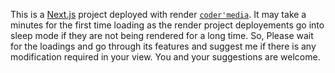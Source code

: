 This is a [Next.js](https://nextjs.org/) project deployed with render [`coder'media`](https://student-login-app-nextjs.onrender.com/).
It may take a minutes for the first time loading as the render project deployements go into sleep mode if they are not being rendered for a long time. So, Please wait for the loadings and go through its features and suggest me if there is any modification required in your view. You and your suggestions are welcome.
